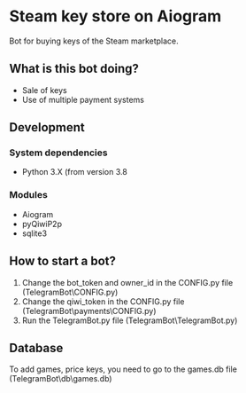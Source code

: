 # Steam key store on Aiogram


Bot for buying keys of the Steam marketplace.

## What is this bot doing?


* Sale of keys
* Use of multiple payment systems

## Development


### System dependencies
* Python 3.X (from version 3.8

### Modules
* Aiogram
* pyQiwiP2p
* sqlite3

## How to start a bot?


1. Change the bot_token and owner_id in the CONFIG.py file (TelegramBot\CONFIG.py)
2. Change the qiwi_token in the CONFIG.py file (TelegramBot\payments\CONFIG.py)
3. Run the TelegramBot.py file (TelegramBot\TelegramBot.py)

## Database


To add games, price keys, you need to go to the games.db file (TelegramBot\db\games.db)
